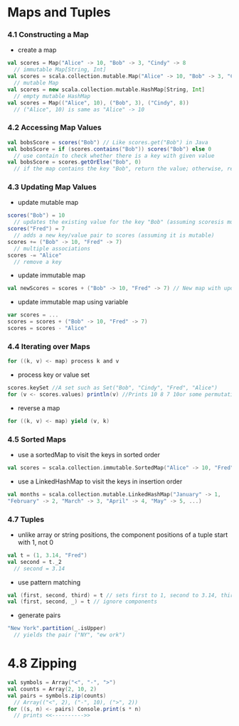 Maps and Tuples
===============

### 4.1 Constructing a Map

* create a map
```scala
val scores = Map("Alice" -> 10, "Bob" -> 3, "Cindy" -> 8
  // immutable Map[String, Int]
val scores = scala.collection.mutable.Map("Alice" -> 10, "Bob" -> 3, "Cindy" -> 8)
  // mutable Map
val scores = new scala.collection.mutable.HashMap[String, Int]
  // empty mutable HashMap
val scores = Map(("Alice", 10), ("Bob", 3), ("Cindy", 8))
  // ("Alice", 10) is same as "Alice" -> 10
```

### 4.2 Accessing Map Values

```scala
val bobsScore = scores("Bob") // Like scores.get("Bob") in Java
val bobsScore = if (scores.contains("Bob")) scores("Bob") else 0
  // use contain to check whether there is a key with given value
val bobsScore = scores.getOrElse("Bob", 0)
  // if the map contains the key "Bob", return the value; otherwise, return 0
```

### 4.3 Updating Map Values

* update mutable map

```scala
scores("Bob") = 10 
  // updates the existing value for the key "Bob" (assuming scoresis mutable)
scores("Fred") = 7 
  // adds a new key/value pair to scores (assuming it is mutable)
scores += ("Bob" -> 10, "Fred" -> 7)
  // multiple associations
scores -= "Alice"
  // remove a key
```

* update immutable map

```scala
val newScores = scores + ("Bob" -> 10, "Fred" -> 7) // New map with update
```

* update immutable map using variable
```scala
var scores = ...
scores = scores + ("Bob" -> 10, "Fred" -> 7)
scores = scores - "Alice"
```

### 4.4 Iterating over Maps

```scala
for ((k, v) <- map) process k and v
```

* process key or value set
```scala
scores.keySet //A set such as Set("Bob", "Cindy", "Fred", "Alice")
for (v <- scores.values) println(v) //Prints 10 8 7 10or some permutation thereof
```

* reverse a map
```scala
for ((k, v) <- map) yield (v, k)
```

### 4.5 Sorted Maps

* use a sortedMap to visit the keys in sorted order

```scala
val scores = scala.collection.immutable.SortedMap("Alice" -> 10, "Fred" -> 7, "Bob" -> 3, "Cindy" -> 8)
```

* use a LinkedHashMap to visit the keys in insertion order
```scala
val months = scala.collection.mutable.LinkedHashMap("January" -> 1,
"February" -> 2, "March" -> 3, "April" -> 4, "May" -> 5, ...)
```

### 4.7 Tuples

* unlike array or string positions, the component positions of a tuple start with 1,
not 0

```scala
val t = (1, 3.14, "Fred")
val second = t._2
  // second = 3.14
```

* use pattern matching
```scala
val (first, second, third) = t // sets first to 1, second to 3.14, third to "Fred"
val (first, second, _) = t // ignore components
```

* generate pairs
```scala
"New York".partition(_.isUpper)
  // yields the pair ("NY", "ew ork")
```

# 4.8 Zipping

```scala
val symbols = Array("<", "-", ">")
val counts = Array(2, 10, 2)
val pairs = symbols.zip(counts)
  // Array(("<", 2), ("-", 10), (">", 2))
for ((s, n) <- pairs) Console.print(s * n)
  // prints <<---------->>
```
